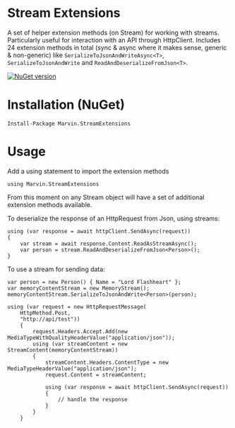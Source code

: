 # Stream Extensions
A set of helper extension methods (on Stream) for working with streams.  Particularly useful for interaction with an API through HttpClient.  Includes 24 extension methods in total (sync & async where it makes sense, generic & non-generic) like `SerializeToJsonAndWriteAsync<T>`, `SerializeToJsonAndWrite` and `ReadAndDeserializeFromJson<T>`.

[![NuGet version](https://badge.fury.io/nu/Marvin.StreamExtensions.svg)](https://badge.fury.io/nu/Marvin.StreamExtensions)

# Installation (NuGet)
```
Install-Package Marvin.StreamExtensions
```

# Usage 

Add a using statement to import the extension methods
```
using Marvin.StreamExtensions
```

From this moment on any Stream object will have a set of additional extension methods available.  

To deserialize the response of an HttpRequest from Json, using streams:  

```
using (var response = await httpClient.SendAsync(request))
{
    var stream = await response.Content.ReadAsStreamAsync();
    var person = stream.ReadAndDeserializeFromJson<Person>();
}
```

To use a stream for sending data: 

```
var person = new Person() { Name = "Lord Flashheart" };
var memoryContentStream = new MemoryStream();
memoryContentStream.SerializeToJsonAndWrite<Person>(person);

using (var request = new HttpRequestMessage(
    HttpMethod.Post,
    "http://api/test"))
    {
        request.Headers.Accept.Add(new MediaTypeWithQualityHeaderValue("application/json"));
        using (var streamContent = new StreamContent(memoryContentStream))
        {
            streamContent.Headers.ContentType = new MediaTypeHeaderValue("application/json");
            request.Content = streamContent;

            using (var response = await httpClient.SendAsync(request))
            {                
                // handle the response
            }
        }
    }
```
